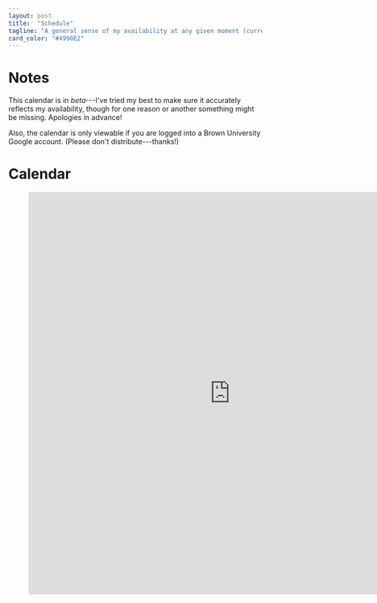 ```yaml
---
layout: post
title:  "Schedule"
tagline: "A general sense of my availability at any given moment (currently in beta)"
card_color: "#4990E2"
---
```


# Notes

This calendar is in *beta*---I've tried my best to make sure it accurately reflects my availability, though for one reason or another something might be missing. Apologies in advance!

Also, the calendar is only viewable if you are logged into a Brown University Google account. (Please don't distribute---thanks!)

# Calendar

<figure class="video-sizer">
    <div class="video-wrapper">
        <iframe src="https://calendar.google.com/calendar/embed?showTitle=0&amp;showPrint=0&amp;showCalendars=0&amp;mode=WEEK&amp;height=800&amp;wkst=1&amp;bgcolor=%23FFFFFF&amp;src=zachary_espiritu%40brown.edu&amp;color=%232952A3&amp;src=brown.edu_25j8tve9j7cettnv68v8sdvo9g%40group.calendar.google.com&amp;color=%23b90e28&amp;src=brown.edu_o9v821oijp98b32t9urhk3243g%40group.calendar.google.com&amp;color=%232952A3&amp;src=brown.edu_jrvufenbsvubsi14u3a6218gpc%40group.calendar.google.com&amp;color=%232952A3&amp;src=brown.edu_b4pl2ioies5i09tne7a8k86drk%40group.calendar.google.com&amp;color=%232952A3&amp;src=brown.edu_qlmmltcgf0fkt3hjbqhrulo4mk%40group.calendar.google.com&amp;color=%234c4c4c&amp;src=brown.edu_pukmp4kk5p3mmqo2tu1un5av78%40group.calendar.google.com&amp;color=%23ff6666&amp;src=brown.edu_soj1bkhehlt4g0dkbojbjeiock%40group.calendar.google.com&amp;color=%232952A3&amp;ctz=America%2FNew_York" style="border-width:0" width="800" height="800" frameborder="0" scrolling="no"></iframe>
    </div>
</figure>
